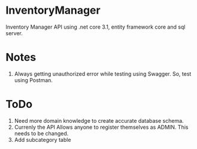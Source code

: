 # InventoryManager

Inventory Manager API using .net core 3.1, entity framework core and sql server.


# Notes
1. Always getting unauthorized error while testing using Swagger. So, test using Postman.

# ToDo
1. Need more domain knowledge to create accurate database schema.
2. Currenly the API Allows anyone to register themselves as ADMIN. This needs to be changed.
3. Add subcategory table
